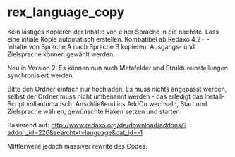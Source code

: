 rex_language_copy
=============

Kein lästiges Kopieren der Inhalte von einer Sprache in die nächste. Lass eine intiale Kopie automatisch erstellen.
Kombatibel ab Redaxo 4.2+ - Inhalte von Sprache A nach Sprache B kopieren. Ausgangs- und Zielsprache können gewählt werden.

Neu in Version 2:
Es können nun auch Metafelder und Struktureinstellungen synchronisiert werden.

Bitte den Ordner einfach nur hochladen. Es muss nichts angepasst werden, selbst der Ordner muss nicht umbenannt werden - das erledigt das Install-Script vollautomatisch. Anschließend ins AddOn wechseln, Start und Zielsprache wählen, gewünschte Haken setzen und starten.

Basierend auf: http://www.redaxo.org/de/download/addons/?addon_id=226&searchtxt=language&cat_id=-1

Mittlerweile jedoch massiver rewrite des Codes.